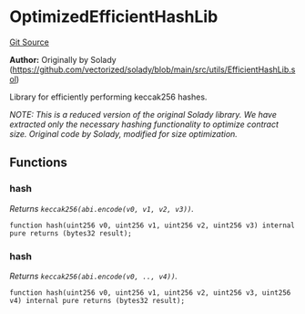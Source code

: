 # OptimizedEfficientHashLib
[Git Source](https://github.com/VerisLabs/KAM/blob/3f66acab797e6ddb71d2b17eb97d3be17c371dac/src/libraries/OptimizedEfficientHashLib.sol)

**Author:**
Originally by Solady (https://github.com/vectorized/solady/blob/main/src/utils/EfficientHashLib.sol)

Library for efficiently performing keccak256 hashes.

*NOTE: This is a reduced version of the original Solady library.
We have extracted only the necessary hashing functionality to optimize contract size.
Original code by Solady, modified for size optimization.*


## Functions
### hash

*Returns `keccak256(abi.encode(v0, v1, v2, v3))`.*


```solidity
function hash(uint256 v0, uint256 v1, uint256 v2, uint256 v3) internal pure returns (bytes32 result);
```

### hash

*Returns `keccak256(abi.encode(v0, .., v4))`.*


```solidity
function hash(uint256 v0, uint256 v1, uint256 v2, uint256 v3, uint256 v4) internal pure returns (bytes32 result);
```


